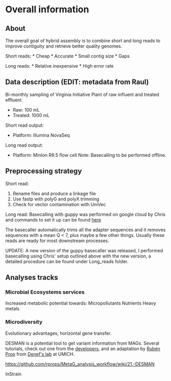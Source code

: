 Overall information
================

About
-----

The overall goal of hybrid assembly is to combine short and long reads to improve contiguity and retrieve better quality genomes.

Short reads:
\* Cheap
\* Accurate
\* Small contig size
\* Gaps

Long reads:
\* Relative inexpensive
\* High error rate

Data description (EDIT: metadata from Raul)
-------------------------------------------

Bi-monthly sampling of Virginia Initiative Plant of raw influent and treated effluent.

-   Raw: 100 mL
-   Treated: 1000 mL

Short read output:

-   Platform: Illumina NovaSeq

Long read output:

-   Platform: MinIon R9.5 flow cell
    Note: Basecalling to be performed offline.

Preprocessing strategy
----------------------

Short read:
1. Rename files and produce a linkage file
2. Use fastp with polyG and polyX trimming
3. Check for vector contamination with UniVec

Long read:
Basecalling with guppy was performed on google cloud by Chris and commands to set it up can be found <a href="https://gist.github.com/chrisLanderson/3f8443e5ab837c14c2249102343b6587" target="blank_">here</a>

The basecaller automatically trims all the adapter sequences and it removes sequences with a mean Q &lt; 7, plus maybe a few other things. Usually these reads are ready for most downstream processes.

UPDATE: A new version of the guppy basecaller was released, I performed basecalling using Chris' setup outlined above with the new version, a detailed procedure can be found under Long\_reads folder.

Analyses tracks
---------------

### Microbial Ecosystems services

Increased metabolic potential towards: Micropollutants
Nutrients
Heavy metals

### Microdiversity

Evolutionary advantages, horizontal gene transfer.

DESMAN is a potential tool to get variant information from MAGs. Several tutorials, check out one from the <a href="https://github.com/chrisquince/StrainMetaSim" target="_blank">developers</a>, and an adaptation by <a href="https://github.com/rprops/MetaG_analysis_workflow/wiki/21.-DESMAN" target="_blank">Ruben Prop</a> from [Denef's lab](http://www-personal.umich.edu/~vdenef/index.htm) at UMICH.

<https://github.com/rprops/MetaG_analysis_workflow/wiki/21.-DESMAN>

InStrain
